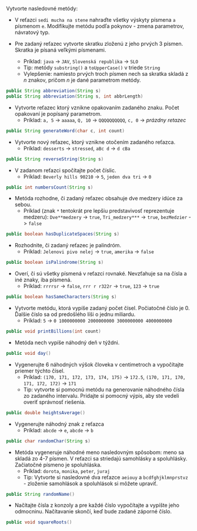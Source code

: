 Vytvorte nasledovné metódy:

- V reťazci `sedi mucha na stene` nahraďte všetky výskyty písmena `a` písmenom `e`. Modifikujte metódu podľa pokynov - zmena parametrov, návratový typ.  

- Pre zadaný reťazec vytvorte skratku zloženú z jeho prvých 3 písmen. Skratka je písaná veľkými písmenami.
	- Príklad: `java` -> `JAV`, `Slovenská republika` -> `SLO`  	
	- Tip: metódy `substring()` a `toUpperCase()` v triede `String`
	- Vylepšenie: namiesto prvých troch písmen nech sa skratka skladá z *n* znakov, pričom *n* je dané parametrom metódy.
```java
public String abbreviation(String s)
public String abbreviation(String s, int abbrLength)
```

- Vytvorte reťazec ktorý vznikne opakovaním zadaného znaku. Počet opakovaní je popísaný parametrom.
	- Príklad: `a, 5` -> `aaaaa`, `Q, 10` -> `QQQQQQQQQQ`, `c, 0` -> *prázdny retazec*
```java
public String generateWord(char c, int count)
```

- Vytvorte nový reťazec, ktorý vznikne otočením zadaného reťazca.
	- Príklad: `desserts` -> `stressed`, `aBc d` -> `d cBa`
```java
public String reverseString(String s)
```

- V zadanom reťazci spočítajte počet číslic.
	- Príklad: `Beverly hills 90210` -> `5`, `jeden dva tri` -> `0`
```java
public int numbersCount(String s)
```

- Metóda rozhodne, či zadaný reťazec obsahuje dve medzery idúce za sebou.
	- Príklad (znak `*` tentokrát pre lepšiu predstavivosť reprezentuje medzeru): `Dve**medzery` -> `true`, `Tri_medzery***` -> `true`, `bezMedzier` -> `false`
```java
public boolean hasDuplicateSpaces(String s)
```

- Rozhodnite, či zadaný reťazec je palindróm.
	- Príklad: `Jelenovi pivo nelej` -> `true`, `amerika` -> `false`
```java
public boolean isPalindrome(String s)
```		
- Overí, či sú všetky písmená v reťazci rovnaké. Nevzťahuje sa na čísla a iné znaky, iba písmená.
	- Príklad: `rrrrsr` -> `false`, `rrr r r322r` -> `true`, `123` -> `true`
```java
public boolean hasSameCharacters(String s)
```

- Vytvorte metódu, ktorá vypíše zadaný počet čísel. Počiatočné číslo je 0. Ďalšie číslo sa od predošlého líši o jednu miliardu.
	- Príklad: `5` -> `0 1000000000 2000000000 3000000000 4000000000`
```java
public void printBillions(int count)
```

- Metóda nech vypíše náhodný deň v týždni.
```java
public void day()
```   

- Vygenerujte 6 náhodných výšok človeka v centimetroch a vypočítajte priemer týchto čísel.
	- Príklad: `(170, 171, 172, 173, 174, 175)` -> `172.5`, `(170, 171, 170, 171, 172, 172)` -> `171`
	- Tip: vytvorte si pomocnú metódu na generovanie náhodného čísla zo zadaného intervalu. Pridajte si pomocný výpis, aby ste vedeli overiť správnosť riešenia. 
```java
public double heightsAverage()
```

- Vygenerujte náhodný znak z reťazca
	- Príklad: `abcde` -> `e`, `abcde` -> `b`
```java
public char randomChar(String s)
```

- Metóda vygeneruje náhodné meno nasledovným spôsobom: meno sa skladá zo 4-7 písmen. V reťazci sa striedajú samohlásky a spoluhlásky. Začiatočné písmeno je spoluhláska.
	- Príklad: `dorota`, `monika`, `peter`, `juraj`
	- Tip: Vytvorte si nasledovné dva reťazce `aeiouy` a `bcdfghjklmnprstvz` - zloženie samohlások a spoluhlások si môžete upraviť.
```java
public String randomName()
```

- Načítajte čísla z konzoly a pre každé číslo vypočítajte a vypíšte jeho odmocninu. Načítavanie skončí, keď bude zadané záporné číslo.
```java
public void squareRoots()
```

